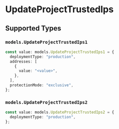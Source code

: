 # UpdateProjectTrustedIps


## Supported Types

### `models.UpdateProjectTrustedIps1`

```typescript
const value: models.UpdateProjectTrustedIps1 = {
  deploymentType: "production",
  addresses: [
    {
      value: "<value>",
    },
  ],
  protectionMode: "exclusive",
};
```

### `models.UpdateProjectTrustedIps2`

```typescript
const value: models.UpdateProjectTrustedIps2 = {
  deploymentType: "production",
};
```

